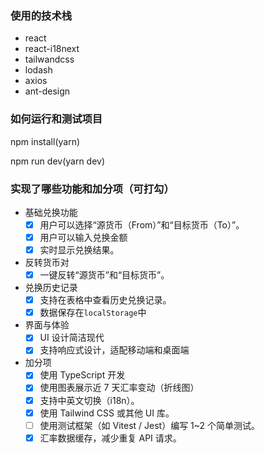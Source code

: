 ### 使用的技术栈

- react
- react-i18next
- tailwandcss
- lodash
- axios
- ant-design

### 如何运行和测试项目

npm install(yarn)

npm run dev(yarn dev)

### 实现了哪些功能和加分项（可打勾）

- 基础兑换功能
  - [x] 用户可以选择“源货币（From）”和“目标货币（To）”。
  - [x] 用户可以输入兑换金额
  - [x] 实时显示兑换结果。
- 反转货币对
  - [x] 一键反转“源货币”和“目标货币”。
- 兑换历史记录
  - [x] 支持在表格中查看历史兑换记录。
  - [x] 数据保存在`localStorage`中
- 界面与体验
  - [x] UI 设计简洁现代
  - [x] 支持响应式设计，适配移动端和桌面端
- 加分项
  - [x] 使用 TypeScript 开发
  - [x] 使用图表展示近 7 天汇率变动（折线图）
  - [x] 支持中英文切换（i18n）。
  - [x] 使用 Tailwind CSS 或其他 UI 库。
  - [ ] 使用测试框架（如 Vitest / Jest）编写 1~2 个简单测试。
  - [x] 汇率数据缓存，减少重复 API 请求。
